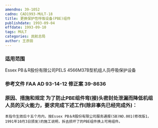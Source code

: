 ```yaml
---
amendno: 39-1052
cadno: CAD1993-MULT-18
title: 更换保护性呼吸设备(PBE)组件
publishdate: 1993-09-04
effdate: 1993-09-10
tags: MULT
categories: 民航总局
author: 王彦田
---
```


### 适用范围 
Essex PB＆R股份有限公司PELS 4566M37B型机组人员呼吸保护设备

<!--more-->
### 参考文件    FAA AD 93-14-12 修正案 39-8636 

### 原因、措施和规定 为了防止PBE组件弯(接)头密封处泄漏而降低机组人员的灭火能力，要求完成下述工作(除非事先已经完成外)： 
    本指令生效后十五个月内，按Essex PB＆R股份有限公司服务通报(SB)NO.001(修改版1，1991年10月3日颁发)的施工说明，拆去损坏了的PBE组件换上可用组件。
